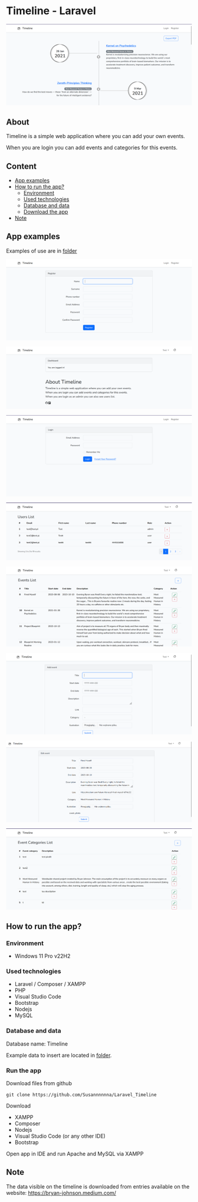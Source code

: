 # Timeline - Laravel
![Application image - main page](./external_files/app_examples/1_main_page.png)

## About
Timeline is a simple web application where you can add your own events.

When you are login you can add events and categories for this events.

## Content
- [App examples](./README.md#app-examples)
- [How to run the app?](./README.md#how-to-run-the-app)
  - [Environment](./README.md#environment)
  - [Used technologies](./README.md#used-technologies)
  - [Database and data](./README.md#database-and-data)
  - [Download the app](./README.md#download-the-app)
- [Note](./README.md#note)

## App examples
Examples of use are in [folder](./external_files/app_examples)

![Application image](./external_files/app_examples/2_register_page.png)

![Application image](./external_files/app_examples/3_home_page.png)

![Application image](./external_files/app_examples/4_login_page.png)

![Application image](./external_files/app_examples/5_users_list_auth_admin.png)

![Application image](./external_files/app_examples/6_events_list_auth_user.png)

![Application image](./external_files/app_examples/7_event_add_form_auth_user.png)

![Application image](./external_files/app_examples/8_event_edit_form_auth_user.png)

![Application image](./external_files/app_examples/9_event_category_list_auth_user.png)

## How to run the app?
### Environment
- Windows 11 Pro v22H2

### Used technologies
- Laravel / Composer / XAMPP
- PHP
- Visual Studio Code
- Bootstrap
- Nodejs
- MySQL

### Database and data
Database name: Timeline

Example data to insert are located in [folder](./external_files).

### Run the app
Download files from github
```
git clone https://github.com/Susannnnnna/Laravel_Timeline
```

Download
- XAMPP
- Composer
- Nodejs
- Visual Studio Code (or any other IDE)
- Bootstrap

Open app in IDE and run Apache and MySQL via XAMPP

## Note
The data visible on the timeline is downloaded from entries available on the website: https://bryan-johnson.medium.com/
